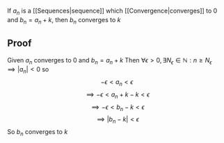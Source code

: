 If $a_{n}$ is a [[Sequences|sequence]] which [[Convergence|converges]] to 0 and $b_{n}=a_{n}+k$, then $b_{n}$ converges to $k$
## Proof
Given $a_{n}$ converges to 0 and $b_{n}=a_{n}+k$
Then $\forall\epsilon>0,\exists N_{\epsilon}\in\mathbb{N}:n\geq N_{\epsilon}\implies \left| a_{n} \right|<0$ so
$$
-\epsilon<a_{n}<\epsilon 
$$
$$
\implies -\epsilon<a_{n}+k-k<\epsilon 
$$
$$
\implies -\epsilon<b_{n}-k<\epsilon 
$$
$$
\implies \left| b_{n}-k \right|<\epsilon
$$
So $b_{n}$ converges to $k$